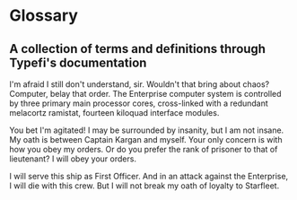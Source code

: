 # Glossary

## A collection of terms and definitions through Typefi's documentation

I'm afraid I still don't understand, sir. Wouldn't that bring about chaos? Computer, belay that order. The Enterprise computer system is controlled by three primary main processor cores, cross-linked with a redundant melacortz ramistat, fourteen kiloquad interface modules. 

You bet I'm agitated! I may be surrounded by insanity, but I am not insane. My oath is between Captain Kargan and myself. Your only concern is with how you obey my orders. Or do you prefer the rank of prisoner to that of lieutenant? I will obey your orders. 

I will serve this ship as First Officer. And in an attack against the Enterprise, I will die with this crew. But I will not break my oath of loyalty to Starfleet. 
